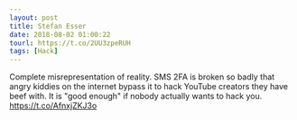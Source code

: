 ```yaml
---
layout: post
title: Stefan Esser
date: 2018-08-02 01:00:22
tourl: https://t.co/2UU3zpeRUH
tags: [Hack]
---
```

Complete misrepresentation of reality. SMS 2FA is broken so badly that angry kiddies on the internet bypass it to hack YouTube creators they have beef with. It is "good enough" if nobody actually wants to hack you. https://t.co/AfnxjZKJ3o